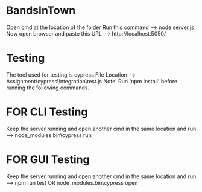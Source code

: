 # BandsInTown
Open cmd at the location of the folder 
Run this command --> node server.js
Now open browser and paste this URL --> http://localhost:5050/

# Testing
The tool used for testing is cypress
File Location --> Assignment\cypress\integration\test.js
Note: Run 'npm install' before running the following commands.
# FOR CLI Testing
Keep the server running and open another cmd in the same location and run --> node_modules\.bin\cypress run

# FOR GUI Testing
Keep the server running and open another cmd in the same location and run --> npm run test OR node_modules\.bin\cypress open


